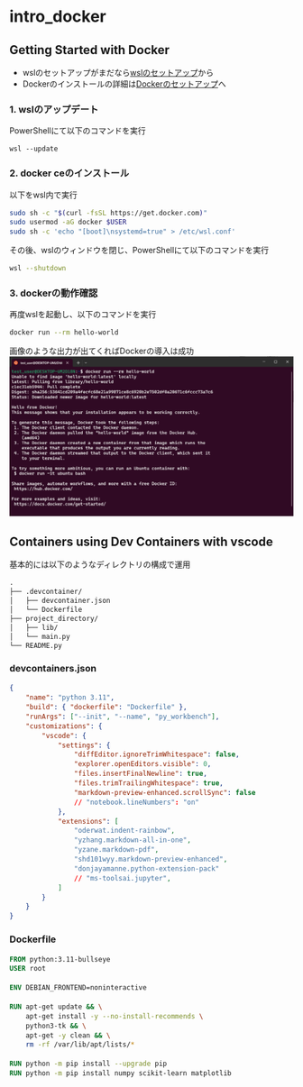 # intro_docker

## Getting Started with Docker

- wslのセットアップがまだなら[wslのセットアップ](docs/install_wsl.md)から
- Dockerのインストールの詳細は[Dockerのセットアップ](docs/install_docker.md)へ

### 1. wslのアップデート
<!-- microsoft storeで`Windows Subsystem for Linux`と検索 -->
<!-- <img src="./docs/images/windows_subsystem_for_linux.png" width="320px"> -->
PowerShellにて以下のコマンドを実行

```pwsh
wsl --update
```

### 2. docker ceのインストール
以下をwsl内で実行
```sh
sudo sh -c "$(curl -fsSL https://get.docker.com)"
sudo usermod -aG docker $USER
sudo sh -c 'echo "[boot]\nsystemd=true" > /etc/wsl.conf'
```

その後、wslのウィンドウを閉じ、PowerShellにて以下のコマンドを実行
```sh
wsl --shutdown
```

### 3. dockerの動作確認
再度wslを起動し、以下のコマンドを実行
```sh
docker run --rm hello-world
```
画像のような出力が出てくればDockerの導入は成功
![hello-world](images/wsl_4.png)

## Containers using Dev Containers with vscode

基本的には以下のようなディレクトリの構成で運用

```
.
├── .devcontainer/
│   ├── devcontainer.json
│   └── Dockerfile
├── project_directory/
│   ├── lib/
│   └── main.py
└── README.py
```

### devcontainers.json

```json
{
	"name": "python 3.11",
	"build": { "dockerfile": "Dockerfile" },
	"runArgs": ["--init", "--name", "py_workbench"],
	"customizations": {
		"vscode": {
			"settings": {
                "diffEditor.ignoreTrimWhitespace": false,
				"explorer.openEditors.visible": 0,
                "files.insertFinalNewline": true,
                "files.trimTrailingWhitespace": true,
				"markdown-preview-enhanced.scrollSync": false
				// "notebook.lineNumbers": "on"
			},
			"extensions": [
				"oderwat.indent-rainbow",
				"yzhang.markdown-all-in-one",
				"yzane.markdown-pdf",
				"shd101wyy.markdown-preview-enhanced",
				"donjayamanne.python-extension-pack"
				// "ms-toolsai.jupyter",
			]
	  	}
	}
}
```

### Dockerfile

```Dockerfile
FROM python:3.11-bullseye
USER root

ENV DEBIAN_FRONTEND=noninteractive

RUN apt-get update && \
    apt-get install -y --no-install-recommends \
    python3-tk && \
    apt-get -y clean && \
    rm -rf /var/lib/apt/lists/*

RUN python -m pip install --upgrade pip
RUN python -m pip install numpy scikit-learn matplotlib
```
